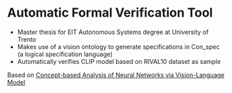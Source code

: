 # Automatic Formal Verification Tool
- Master thesis for EIT Autonomous Systems degree at University of Trento
- Makes use of a vision ontology to generate specifications in Con_spec (a logical specification language)
- Automatically verifies CLIP model based on RIVAL10 dataset as sample

Based on [Concept-based Analysis of Neural Networks via Vision-Language Model](https://arxiv.org/html/2403.19837v1)

